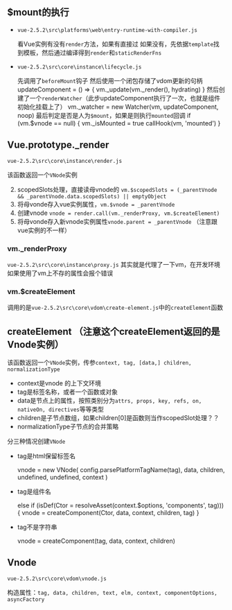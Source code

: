 ## $mount的执行

- `vue-2.5.2\src\platforms\web\entry-runtime-with-compiler.js`

    看Vue实例有没有`render`方法，如果有直接过
    如果没有，先依据`template`找到模板，然后通过编译得到`render`和`staticRenderFns`

- `vue-2.5.2\src\core\instance\lifecycle.js`

    先调用了`beforeMount`钩子
    然后使用一个闭包存储了vdom更新的句柄
    updateComponent = () => {
      vm._update(vm._render(), hydrating)
    }
    然后创建了一个`renderWatcher`（此步updateComponent执行了一次，也就是组件初始化挂载上了）
    vm._watcher = new Watcher(vm, updateComponent, noop)
    最后判定是否是人为`$mount`，如果是则执行`mounted`回调
    if (vm.$vnode == null) {
      vm._isMounted = true
      callHook(vm, 'mounted')
    }

## Vue.prototype._render

`vue-2.5.2\src\core\instance\render.js`

该函数返回一个`VNode`实例

2. scopedSlots处理，直接读母vnode的 `vm.$scopedSlots = (_parentVnode && _parentVnode.data.scopedSlots) || emptyObject`
3. 将母vonde存入vue实例属性，`vm.$vnode = _parentVnode`
4. 创建vnode `vnode = render.call(vm._renderProxy, vm.$createElement)`
5. 将母vonde存入新vnode实例属性`vnode.parent = _parentVnode` （注意跟vue实例的不一样）

### vm._renderProxy

`vue-2.5.2\src\core\instance\proxy.js`
其实就是代理了一下vm，在开发环境如果使用了vm上不存的属性会报个错误

### vm.$createElement

调用的是`vue-2.5.2\src\core\vdom\create-element.js`中的`createElement`函数

## createElement （注意这个createElement返回的是Vnode实例）

该函数返回一个`VNode`实例，传参`context, tag, [data,] children, normalizationType`

- context是vnode 的上下文环境
- tag是标签名称，或者一个函数或对象
- data是节点上的属性，按照类别分为`attrs, props, key, refs, on, nativeOn, directives`等等类型
- children是子节点数组，如果children[0]是函数则当作scopedSlot处理？？
- normalizationType子节点的合并策略

分三种情况创建`VNode`

- tag是html保留标签名

    vnode = new VNode(
      config.parsePlatformTagName(tag), data, children,
      undefined, undefined, context
    )

- tag是组件名

    else if (isDef(Ctor = resolveAsset(context.$options, 'components', tag))) {
      vnode = createComponent(Ctor, data, context, children, tag)
    } 

- tag不是字符串

    vnode = createComponent(tag, data, context, children)

## Vnode

`vue-2.5.2\src\core\vdom\vnode.js`

构造属性：`tag, data, children, text, elm, context, componentOptions, asyncFactory`
